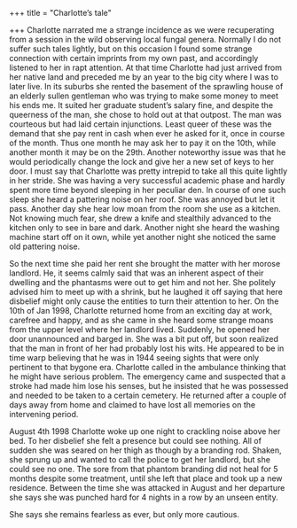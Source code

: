 +++
title = "Charlotte’s tale"

+++
Charlotte narrated me a strange incidence as we were recuperating from a
session in the wild observing local fungal genera. Normally I do not
suffer such tales lightly, but on this occasion I found some strange
connection with certain imprints from my own past, and accordingly
listened to her in rapt attention. At that time Charlotte had just
arrived from her native land and preceded me by an year to the big city
where I was to later live. In its suburbs she rented the basement of the
sprawling house of an elderly sullen gentleman who was trying to make
some money to meet his ends me. It suited her graduate student’s salary
fine, and despite the queerness of the man, she chose to hold out at
that outpost. The man was courteous but had laid certain injunctions.
Least queer of these was the demand that she pay rent in cash when ever
he asked for it, once in course of the month. Thus one month he may ask
her to pay it on the 10th, while another month it may be on the 29th.
Another noteworthy issue was that he would periodically change the lock
and give her a new set of keys to her door. I must say that Charlotte
was pretty intrepid to take all this quite lightly in her stride. She
was having a very successful academic phase and hardly spent more time
beyond sleeping in her peculiar den. In course of one such sleep she
heard a pattering noise on her roof. She was annoyed but let it pass.
Another day she hear low moan from the room she use as a kitchen. Not
knowing much fear, she drew a knife and stealthily advanced to the
kitchen only to see in bare and dark. Another night she heard the
washing machine start off on it own, while yet another night she noticed
the same old pattering noise.

So the next time she paid her rent she brought the matter with her
morose landlord. He, it seems calmly said that was an inherent aspect of
their dwelling and the phantasms were out to get him and not her. She
politely advised him to meet up with a shrink, but he laughed it off
saying that here disbelief might only cause the entities to turn their
attention to her. On the 10th of Jan 1998, Charlotte returned home from
an exciting day at work, carefree and happy, and as she came in she
heard some strange moans from the upper level where her landlord lived.
Suddenly, he opened her door unannounced and barged in. She was a bit
put off, but soon realized that the man in front of her had probably
lost his wits. He appeared to be in time warp believing that he was in
1944 seeing sights that were only pertinent to that bygone era.
Charlotte called in the ambulance thinking that he might have serious
problem. The emergency came and suspected that a stroke had made him
lose his senses, but he insisted that he was possessed and needed to be
taken to a certain cemetery. He returned after a couple of days away
from home and claimed to have lost all memories on the intervening
period.

August 4th 1998 Charlotte woke up one night to crackling noise above her
bed. To her disbelief she felt a presence but could see nothing. All of
sudden she was seared on her thigh as though by a branding rod. Shaken,
she sprung up and wanted to call the police to get her landlord, but she
could see no one. The sore from that phantom branding did not heal for 5
months despite some treatment, until she left that place and took up a
new residence. Between the time she was attacked in August and her
departure she says she was punched hard for 4 nights in a row by an
unseen entity.

She says she remains fearless as ever, but only more cautious.
